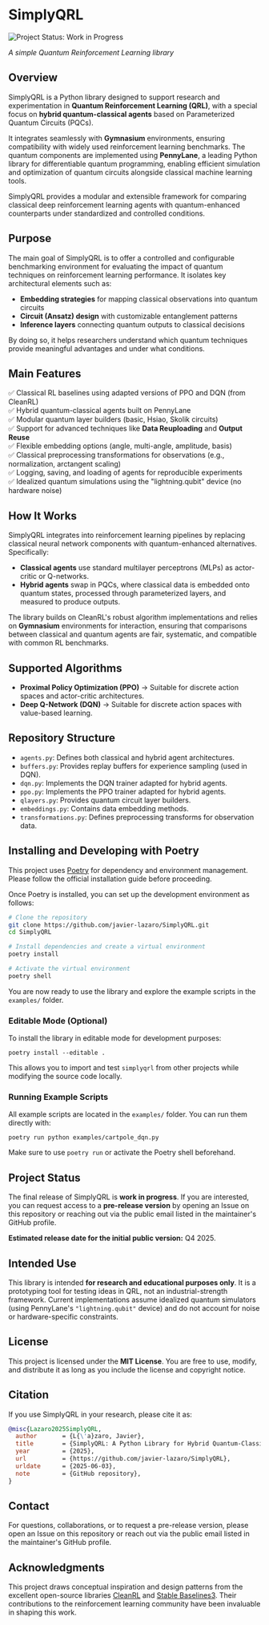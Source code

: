 # SimplyQRL
![Project Status: Work in Progress](https://img.shields.io/badge/status-work%20in%20progress-yellow)

*A simple Quantum Reinforcement Learning library*

## Overview

SimplyQRL is a Python library designed to support research and experimentation in **Quantum Reinforcement Learning (QRL)**, with a special focus on **hybrid quantum-classical agents** based on Parameterized Quantum Circuits (PQCs).  

It integrates seamlessly with **Gymnasium** environments, ensuring compatibility with widely used reinforcement learning benchmarks. The quantum components are implemented using **PennyLane**, a leading Python library for differentiable quantum programming, enabling efficient simulation and optimization of quantum circuits alongside classical machine learning tools.  

SimplyQRL provides a modular and extensible framework for comparing classical deep reinforcement learning agents with quantum-enhanced counterparts under standardized and controlled conditions.

## Purpose

The main goal of SimplyQRL is to offer a controlled and configurable benchmarking environment for evaluating the impact of quantum techniques on reinforcement learning performance. It isolates key architectural elements such as:

* **Embedding strategies** for mapping classical observations into quantum circuits
* **Circuit (Ansatz) design** with customizable entanglement patterns
* **Inference layers** connecting quantum outputs to classical decisions

By doing so, it helps researchers understand which quantum techniques provide meaningful advantages and under what conditions.

## Main Features

✅ Classical RL baselines using adapted versions of PPO and DQN (from CleanRL)  
✅ Hybrid quantum-classical agents built on PennyLane  
✅ Modular quantum layer builders (basic, Hsiao, Skolik circuits)  
✅ Support for advanced techniques like **Data Reuploading** and **Output Reuse**  
✅ Flexible embedding options (angle, multi-angle, amplitude, basis)  
✅ Classical preprocessing transformations for observations (e.g., normalization, arctangent scaling)  
✅ Logging, saving, and loading of agents for reproducible experiments  
✅ Idealized quantum simulations using the "lightning.qubit" device (no hardware noise)

## How It Works

SimplyQRL integrates into reinforcement learning pipelines by replacing classical neural network components with quantum-enhanced alternatives. Specifically:

* **Classical agents** use standard multilayer perceptrons (MLPs) as actor-critic or Q-networks.
* **Hybrid agents** swap in PQCs, where classical data is embedded onto quantum states, processed through parameterized layers, and measured to produce outputs.

The library builds on CleanRL's robust algorithm implementations and relies on **Gymnasium** environments for interaction, ensuring that comparisons between classical and quantum agents are fair, systematic, and compatible with common RL benchmarks.

## Supported Algorithms

* **Proximal Policy Optimization (PPO)** → Suitable for discrete action spaces and actor-critic architectures.
* **Deep Q-Network (DQN)** → Suitable for discrete action spaces with value-based learning.

## Repository Structure

* `agents.py`: Defines both classical and hybrid agent architectures.
* `buffers.py`: Provides replay buffers for experience sampling (used in DQN).
* `dqn.py`: Implements the DQN trainer adapted for hybrid agents.
* `ppo.py`: Implements the PPO trainer adapted for hybrid agents.
* `qlayers.py`: Provides quantum circuit layer builders.
* `embeddings.py`: Contains data embedding methods.
* `transformations.py`: Defines preprocessing transforms for observation data.

## Installing and Developing with Poetry

This project uses [Poetry](https://python-poetry.org/docs/) for dependency and environment management. Please follow the official installation guide before proceeding.

Once Poetry is installed, you can set up the development environment as follows:

```bash
# Clone the repository
git clone https://github.com/javier-lazaro/SimplyQRL.git
cd SimplyQRL

# Install dependencies and create a virtual environment
poetry install

# Activate the virtual environment
poetry shell
```

You are now ready to use the library and explore the example scripts in the `examples/` folder.

### Editable Mode (Optional)

To install the library in editable mode for development purposes:

```
poetry install --editable .
```

This allows you to import and test `simplyqrl` from other projects while modifying the source code locally.

### Running Example Scripts

All example scripts are located in the `examples/` folder. You can run them directly with:

```
poetry run python examples/cartpole_dqn.py
```

Make sure to use `poetry run` or activate the Poetry shell beforehand.

## Project Status

The final release of SimplyQRL is **work in progress**. If you are interested, you can request access to a **pre-release version** by opening an Issue on this repository or reaching out via the public email listed in the maintainer's GitHub profile.

**Estimated release date for the initial public version:** Q4 2025.

## Intended Use

This library is intended **for research and educational purposes only**. It is a prototyping tool for testing ideas in QRL, not an industrial-strength framework. Current implementations assume idealized quantum simulators (using PennyLane's `"lightning.qubit"` device) and do not account for noise or hardware-specific constraints.

## License

This project is licensed under the **MIT License**. You are free to use, modify, and distribute it as long as you include the license and copyright notice.

## Citation

If you use SimplyQRL in your research, please cite it as:

```bibtex
@misc{Lazaro2025SimplyQRL,
  author       = {L{\'a}zaro, Javier},
  title        = {SimplyQRL: A Python Library for Hybrid Quantum-Classical Reinforcement Learning},
  year         = {2025},
  url          = {https://github.com/javier-lazaro/SimplyQRL},
  urldate      = {2025-06-03},
  note         = {GitHub repository},
}
```

## Contact

For questions, collaborations, or to request a pre-release version, please open an Issue on this repository or reach out via the public email listed in the maintainer's GitHub profile.

## Acknowledgments

This project draws conceptual inspiration and design patterns from the excellent open-source libraries [CleanRL](https://github.com/vwxyzjn/cleanrl) and [Stable Baselines3](https://github.com/DLR-RM/stable-baselines3). Their contributions to the reinforcement learning community have been invaluable in shaping this work.

